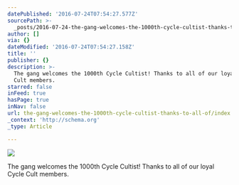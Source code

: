 ```yaml
---
datePublished: '2016-07-24T07:54:27.577Z'
sourcePath: >-
  _posts/2016-07-24-the-gang-welcomes-the-1000th-cycle-cultist-thanks-to-all-of.md
author: []
via: {}
dateModified: '2016-07-24T07:54:27.158Z'
title: ''
publisher: {}
description: >-
  The gang welcomes the 1000th Cycle Cultist! Thanks to all of our loyal Cycle
  Cult members.
starred: false
inFeed: true
hasPage: true
inNav: false
url: the-gang-welcomes-the-1000th-cycle-cultist-thanks-to-all-of/index.html
_context: 'http://schema.org'
_type: Article

---
```

![](https://the-grid-user-content.s3-us-west-2.amazonaws.com/e573480b-4a8d-4d4e-886c-f3b89c3d503c.jpg)

The gang welcomes the 1000th Cycle Cultist! Thanks to all of our loyal Cycle Cult members.